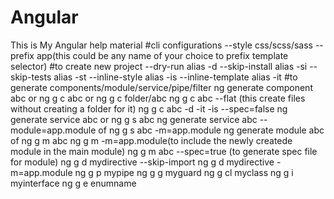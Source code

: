 # Angular
This is My Angular help material
#cli configurations
--style css/scss/sass
--prefix app(this could be any name of your choice to prefix template selector)
#to create new project
--dry-run alias -d
--skip-install alias -si
--skip-tests alias -st
--inline-style alias -is
--inline-template alias -it
#to generate components/module/service/pipe/filter
ng generate component abc or ng g c abc or ng g c folder/abc
ng g c abc --flat (this create files without creating a folder for it)
ng g c abc -d -it -is --spec=false
ng generate service abc or ng g s abc
ng generate service abc --module=app.module of ng g s abc -m=app.module
ng generate module abc of ng g m abc
ng g m -m=app.module(to include the newly createde module in the main module)
ng g m abc --spec=true (to generate spec file for module)
ng g d mydirective --skip-import
ng g d mydirective -m=app.module
ng g p mypipe
ng g g myguard
ng g cl myclass
ng g i myinterface
ng g e enumname


